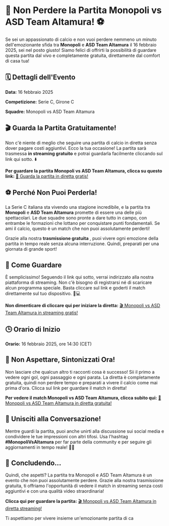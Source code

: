 # 🎉 Non Perdere la Partita Monopoli vs ASD Team Altamura! ⚽

Se sei un appassionato di calcio e non vuoi perdere nemmeno un minuto dell'emozionante sfida tra **Monopoli** e **ASD Team Altamura** il 16 febbraio 2025, sei nel posto giusto! Siamo felici di offrirti la possibilità di guardare questa partita dal vivo e completamente gratuita, direttamente dal comfort di casa tua!

## 🗓 Dettagli dell'Evento

**Data:** 16 febbraio 2025

**Competizione:** Serie C, Girone C

**Squadre:** Monopoli vs ASD Team Altamura

## 🎬 Guarda la Partita Gratuitamente!

Non c'è niente di meglio che seguire una partita di calcio in diretta senza dover pagare costi aggiuntivi. Ecco la tua occasione! La partita sarà trasmessa **in streaming gratuito** e potrai guardarla facilmente cliccando sul link qui sotto. ⬇️

**Per guardare la partita Monopoli vs ASD Team Altamura, clicca su questo link:** [🎥 Guarda la partita in diretta gratis!](https://tinyurl.com/livestreamfreeo?st=Monopoli+vs+ASD+Team+Altamura&si=gh)

## ⚽ Perché Non Puoi Perderla!

La Serie C italiana sta vivendo una stagione incredibile, e la partita tra **Monopoli** e **ASD Team Altamura** promette di essere una delle più spettacolari. Le due squadre sono pronte a dare tutto in campo, con entrambe le formazioni che lottano per conquistare punti fondamentali. Se ami il calcio, questo è un match che non puoi assolutamente perderti!

Grazie alla nostra **trasmissione gratuita** , puoi vivere ogni emozione della partita in tempo reale senza alcuna interruzione. Quindi, preparati per una giornata di grande sport!

## 📲 Come Guardare

È semplicissimo! Seguendo il link qui sotto, verrai indirizzato alla nostra piattaforma di streaming. Non c'è bisogno di registrarsi né di scaricare alcun programma speciale. Basta cliccare sul link e goderti il match direttamente sul tuo dispositivo. 📱💻

**Non dimenticare di cliccare qui per iniziare la diretta:** [🎬 Monopoli vs ASD Team Altamura in streaming gratis!](https://tinyurl.com/livestreamfreeo?st=Monopoli+vs+ASD+Team+Altamura&si=gh)

## 🕒 Orario di Inizio

**Orario:** 16 febbraio 2025, ore 14:30 (CET)

## 📢 Non Aspettare, Sintonizzati Ora!

Non lasciare che qualcun altro ti racconti cosa è successo! Sii il primo a vedere ogni gol, ogni passaggio e ogni parata. La diretta è completamente gratuita, quindi non perdere tempo e preparati a vivere il calcio come mai prima d'ora. Clicca sul link per guardare il match in diretta!

**Per vedere il match Monopoli vs ASD Team Altamura, clicca subito qui:** [🎥 Monopoli vs ASD Team Altamura in diretta gratuita!](https://tinyurl.com/livestreamfreeo?st=Monopoli+vs+ASD+Team+Altamura&si=gh)

## 💬 Unisciti alla Conversazione!

Mentre guardi la partita, puoi anche unirti alla discussione sui social media e condividere le tue impressioni con altri tifosi. Usa l'hashtag **#MonopoliVsAltamura** per far parte della community e per seguire gli aggiornamenti in tempo reale! 📲💬

## 🎉 Concludendo...

Quindi, che aspetti? La partita tra Monopoli e ASD Team Altamura è un evento che non puoi assolutamente perdere. Grazie alla nostra trasmissione gratuita, ti offriamo l'opportunità di vedere il match in streaming senza costi aggiuntivi e con una qualità video straordinaria!

**Clicca qui per guardare la partita:** [🎬 Monopoli vs ASD Team Altamura in diretta streaming!](https://tinyurl.com/livestreamfreeo?st=Monopoli+vs+ASD+Team+Altamura&si=gh)

Ti aspettiamo per vivere insieme un'emozionante partita di ca
